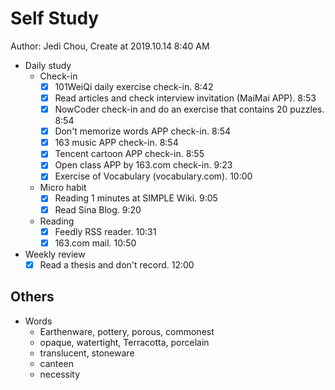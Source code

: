 # Self Study

Author: Jedi Chou, Create at 2019.10.14 8:40 AM

* Daily study
  * Check-in
    -[x] 101WeiQi daily exercise check-in. 8:42
    -[x] Read articles and check interview invitation (MaiMai APP). 8:53
    -[x] NowCoder check-in and do an exercise that contains 20 puzzles. 8:54
    -[x] Don't memorize words APP check-in. 8:54
    -[x] 163 music APP check-in. 8:54
    -[x] Tencent cartoon APP check-in. 8:55
    -[x] Open class APP by 163.com check-in. 9:23
    -[x] Exercise of Vocabulary (vocabulary.com). 10:00

  * Micro habit
    -[x] Reading 1 minutes at SIMPLE Wiki. 9:05
    -[x] Read Sina Blog. 9:20

  * Reading
    -[x] Feedly RSS reader. 10:31
    -[x] 163.com mail. 10:50

* Weekly review
  -[x] Read a thesis and don't record. 12:00

## Others

* Words
  * Earthenware, pottery, porous, commonest
  * opaque, watertight, Terracotta, porcelain
  * translucent, stoneware
  * canteen
  * necessity
